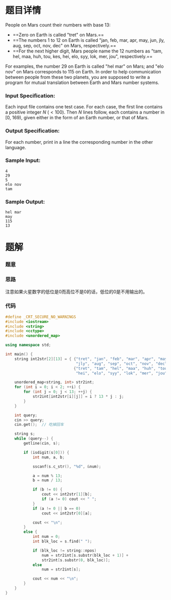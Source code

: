 # 题目详情

People on Mars count their numbers with base 13:

*   ==Zero on Earth is called "tret" on Mars.==
*   ==The numbers 1 to 12 on Earth is called "jan, feb, mar, apr, may, jun, jly, aug, sep, oct, nov, dec" on Mars, respectively.==
*   ==For the next higher digit, Mars people name the 12 numbers as "tam, hel, maa, huh, tou, kes, hei, elo, syy, lok, mer, jou", respectively.==

For examples, the number 29 on Earth is called "hel mar" on Mars; and "elo nov" on Mars corresponds to 115 on Earth. In order to help communication between people from these two planets, you are supposed to write a program for mutual translation between Earth and Mars number systems.

### Input Specification:

Each input file contains one test case. For each case, the first line contains a positive integer $N$ ($< 100$). Then $N$ lines follow, each contains a number in \[0, 169), given either in the form of an Earth number, or that of Mars.

### Output Specification:

For each number, print in a line the corresponding number in the other language.

### Sample Input:

    4
    29
    5
    elo nov
    tam


### Sample Output:

    hel mar
    may
    115
    13

# 题解

### 题意

### 思路

注意如果火星数字的低位是0而高位不是0的话，低位的0是不用输出的。

### 代码

```cpp
#define _CRT_SECURE_NO_WARNINGS
#include <iostream>
#include <string>
#include <cctype>
#include <unordered_map>

using namespace std;

int main() {
    string int2str[2][13] = { {"tret", "jan", "feb", "mar", "apr", "may", "jun",
                               "jly", "aug", "sep", "oct", "nov", "dec"},
                              {"tret", "tam", "hel", "maa", "huh", "tou", "kes",
                               "hei", "elo", "syy", "lok", "mer", "jou"} };

    unordered_map<string, int> str2int;
    for (int i = 0; i < 2; ++i) {
        for (int j = 0; j < 13; ++j) {
            str2int[int2str[i][j]] = i ? 13 * j : j;
        }
    }

    int query;
    cin >> query;
    cin.get();  // 吃掉回车

    string s;
    while (query--) {
        getline(cin, s);

        if (isdigit(s[0])) {
            int num, a, b;

            sscanf(s.c_str(), "%d", &num);

            a = num % 13;
            b = num / 13;

            if (b != 0) {
                cout << int2str[1][b];
                if (a != 0) cout << " ";
            }
            if (a != 0 || b == 0)
                cout << int2str[0][a];

            cout << "\n";
        }
        else {
            int num = 0;
            int blk_loc = s.find(" ");

            if (blk_loc != string::npos)
                num = str2int[s.substr(blk_loc + 1)] +
                str2int[s.substr(0, blk_loc)];
            else
                num = str2int[s];

            cout << num << "\n";
        }
    }
}
```